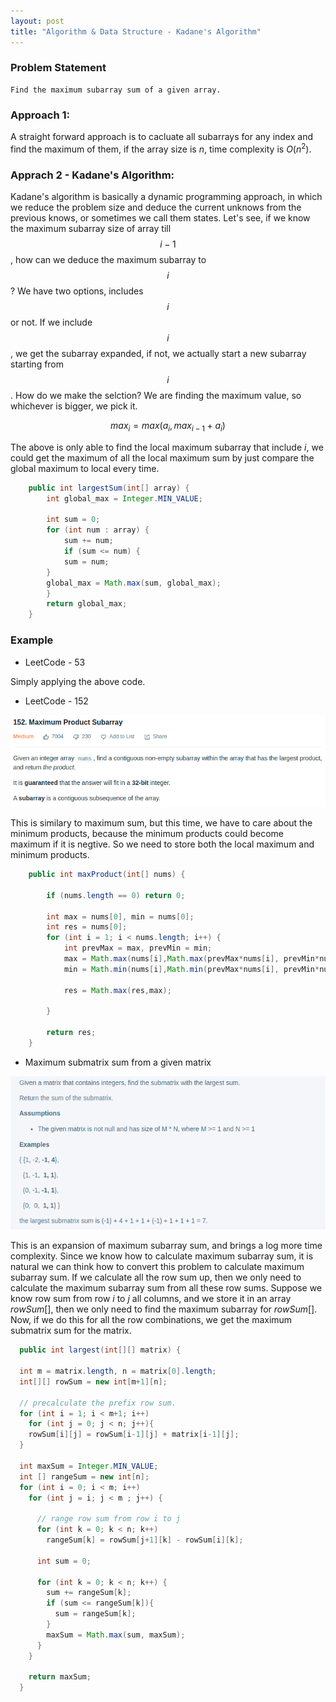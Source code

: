 ```yaml
---
layout: post
title: "Algorithm & Data Structure - Kadane's Algorithm"
---
```


### Problem Statement
    Find the maximum subarray sum of a given array.

### Approach 1: 
 
 A straight forward approach is to cacluate all subarrays for any index and find the maximum of them, if the array size is $n$, time complexity is $O(n^2)$. 

### Apprach 2 - Kadane's Algorithm:

 Kadane's algorithm is basically a dynamic programming approach, in which we reduce the problem size and deduce the current unknows from the previous knows, or sometimes we call them states. Let's see, if we know the maximum subarray size of array till $$i-1$$, how can we deduce the maximum subarray to $$i$$? We have two options, includes $$i$$ or not. If we include $$i$$, we get the subarray expanded, if not, we actually start a new subarray starting from $$i$$. How do we make the selction? We are finding the maximum value, so whichever is bigger, we pick it.
 
 $$
    max_i = max(a_i, max_{i-1}+a_i)
 $$
 
The above is only able to find the local maximum subarray that include $i$, we could get the maximum of all the local maximum sum by just compare the global maximum to local every time. 

```java
    public int largestSum(int[] array) {
        int global_max = Integer.MIN_VALUE;

        int sum = 0;
        for (int num : array) {
            sum += num;
            if (sum <= num) {
            sum = num;
        }       
        global_max = Math.max(sum, global_max);
        }
        return global_max;
    }
```

### Example

 * LeetCode - 53

Simply applying the above code.

 * LeetCode - 152

 ![LeetCode-152](/images/LeetCode-152.png)

This is similary to maximum sum, but this time, we have to care about the minimum products, because the minimum products could become maximum if it is negtive. So we need to store both the local maximum and minimum products. 

```java
    public int maxProduct(int[] nums) {

        if (nums.length == 0) return 0;
        
        int max = nums[0], min = nums[0];
        int res = nums[0];
        for (int i = 1; i < nums.length; i++) {
            int prevMax = max, prevMin = min;
            max = Math.max(nums[i],Math.max(prevMax*nums[i], prevMin*nums[i]));
            min = Math.min(nums[i],Math.min(prevMax*nums[i], prevMin*nums[i]));
            
            res = Math.max(res,max);

        }
        
        return res;
    }  
```

 * Maximum submatrix sum from a given matrix

  ![maximum-submatrix-sum](/images/maximum-submatrix-sum.png)

  This is an expansion of maximum subarray sum, and brings a log more time complexity. Since we know how to calculate maximum subarray sum, it is natural we can think how to convert this problem to calculate maximum subarray sum. If we calculate all the row sum up, then we only need to calculate the maximum subarray sum from all these row sums. Suppose we know row sum from row $i$ to $j$ all columns, and we store it in an array $rowSum[]$, then we only need to find the maximum subarray for $rowSum[]$. Now, if we do this for all the row combinations, we get the maximum submatrix sum for the matrix.

  ```java
    public int largest(int[][] matrix) {

    int m = matrix.length, n = matrix[0].length;
    int[][] rowSum = new int[m+1][n];

    // precalculate the prefix row sum.
    for (int i = 1; i < m+1; i++)
      for (int j = 0; j < n; j++){
      rowSum[i][j] = rowSum[i-1][j] + matrix[i-1][j];
    }

    int maxSum = Integer.MIN_VALUE;
    int [] rangeSum = new int[n];
    for (int i = 0; i < m; i++)
      for (int j = i; j < m ; j++) {
        
        // range row sum from row i to j
        for (int k = 0; k < n; k++)
          rangeSum[k] = rowSum[j+1][k] - rowSum[i][k];

        int sum = 0;

        for (int k = 0; k < n; k++) {
          sum += rangeSum[k];
          if (sum <= rangeSum[k]){
            sum = rangeSum[k];
          }
          maxSum = Math.max(sum, maxSum);
        }
      }

      return maxSum;
    }
  ```



